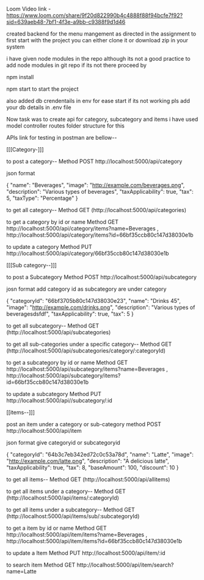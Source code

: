 
Loom Video link - https://www.loom.com/share/9f20d822990b4c4888f88f94bcfe7f92?sid=639aeb48-7bf1-4f3e-a9bb-c9388f9d1d46


created backend for the menu mangement as directed in the assignment
to first start with the project you can either clone it or download zip in your system

i have given node modules in the repo although its not a good practice to add node modules in git repo
if its not there proceed by  

npm install

npm start to start the project

also added db crendentails in env for ease start if its not working pls add your db details in .env file 

Now task was to create api for category, subcategory and items i have used model controller routes folder structure for this 

APIs link for testing in postman are bellow--

[[[Category-]]] 

to post a category--  Method POST  http://localhost:5000/api/category

json format

{
    "name": "Beverages",
    "image": "http://example.com/beverages.png",
    "description": "Various types of beverages",
    "taxApplicability": true,
    "tax": 5,
    "taxType": "Percentage"
}

to get all category--  Method GET  (http://localhost:5000/api/categories)

to get a category by id or name Method GET http://localhost:5000/api/category/items?name=Beverages   , http://localhost:5000/api/category/items?id=66bf35ccb80c147d38030e1b

to update a category Method PUT http://localhost:5000/api/category/66bf35ccb80c147d38030e1b

[[[Sub category--]]]

to post a Subcategory  Method POST http://localhost:5000/api/subcategory

josn format add category id as subcategory are under category

{
    "categoryId": "66bf3705b80c147d38030e23",
    "name": "Drinks 45",
    "image": "http://example.com/drinks.png",
    "description": "Various types of beveragesdsfdf",
    "taxApplicability": true,
    "tax": 5
}

to get all subcategory--  Method GET  (http://localhost:5000/api/subcategories)

to get  all sub-categories under a specific category--  Method GET  (http://localhost:5000/api/subcategories/category/:categoryId)

to get a subcategory by id or name Method GET http://localhost:5000/api/subcategory/items?name=Beverages   , http://localhost:5000/api/subcategory/items?id=66bf35ccb80c147d38030e1b

to update a subcategory Method PUT http://localhost:5000/api//subcategory/:id

[[items--]]]

post  an item under a category or sub-category method POST http://localhost:5000/api/item

json format give categoryid or subcategoryid

{
    "categoryId": "64b3c7eb342ed72c0c53a78d",
    "name": "Latte",
    "image": "http://example.com/latte.png",
    "description": "A delicious latte",
    "taxApplicability": true,
    "tax": 8,
    "baseAmount": 100,
    "discount": 10
}

to get all items--  Method GET  (http://localhost:5000/api/allitems)

to  get all items under a category--  Method GET  (http://localhost:5000/api/items/:categoryId)

to  get all items under a subcategory--  Method GET  (http://localhost:5000/api/items/sub/:subcategoryId)

to get a item by id or name Method GET http://localhost:5000/api/item/items?name=Beverages   , http://localhost:5000/api/item/items?id=66bf35ccb80c147d38030e1b

to update a Item Method PUT http://localhost:5000/api/item/:id

to search item Method GET  http://localhost:5000/api/item/search?name=Latte
